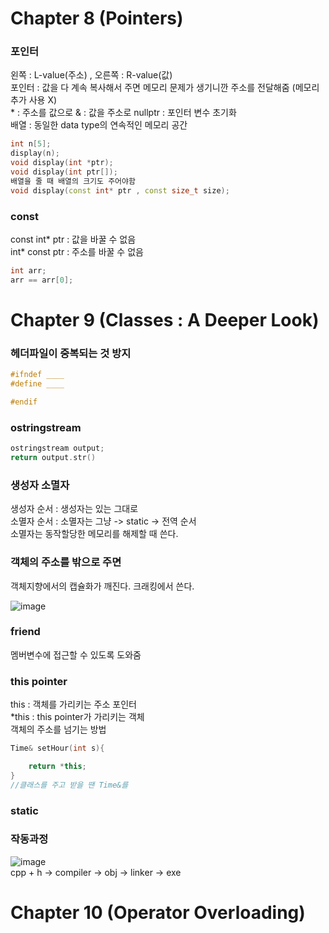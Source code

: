 # Chapter 8 (Pointers)
### 포인터
왼쪽 : L-value(주소) , 오른쪽 : R-value(값)  
포인터 : 값을 다 계속 복사해서 주면 메모리 문제가 생기니깐 주소를 전달해줌 (메모리 추가 사용 X)  
\* : 주소를 값으로 
& : 값을 주소로
nullptr : 포인터 변수 초기화  
배열 : 동일한 data type의 연속적인 메모리 공간  
```cpp
int n[5];
display(n);
void display(int *ptr); 
void display(int ptr[]);
배열을 줄 때 배열의 크기도 주어야함
void display(const int* ptr , const size_t size);
```

### const
const int* ptr : 값을 바꿀 수 없음  
int* const ptr : 주소를 바꿀 수 없음
```cpp
int arr; 
arr == arr[0];
```
# Chapter 9 (Classes : A Deeper Look)

### 헤더파일이 중복되는 것 방지
```cpp
#ifndef ____
#define ____

#endif
```
### ostringstream

```cpp  
ostringstream output;
return output.str()
```
 
### 생성자 소멸자
생성자 순서 : 생성자는 있는 그대로  
소멸자 순서 : 소멸자는 그냥 -> static -> 전역 순서  
소멸자는 동작할당한 메모리를 해제할 때 쓴다.  

### 객체의 주소를 밖으로 주면
객체지향에서의 캡슐화가 깨진다. 
크래킹에서 쓴다.

![image](https://user-images.githubusercontent.com/86973831/145575225-41ff53fd-5625-4f77-94dc-5d5a870fb06b.png)





### friend  
멤버변수에 접근할 수 있도록 도와줌  

### this pointer
this : 객체를 가리키는 주소 포인터  
\*this : this pointer가 가리키는 객체  
객체의 주소를 넘기는 방법 

```cpp
Time& setHour(int s){

    return *this;
}
//클래스를 주고 받을 땐 Time&를 
```
### static

### 작동과정
![image](https://user-images.githubusercontent.com/86973831/145575152-6802abf5-c8dd-49f7-81f4-18e4190cd9fb.png)  
cpp + h -> compiler -> obj -> linker -> exe  

  

# Chapter 10 (Operator Overloading)
